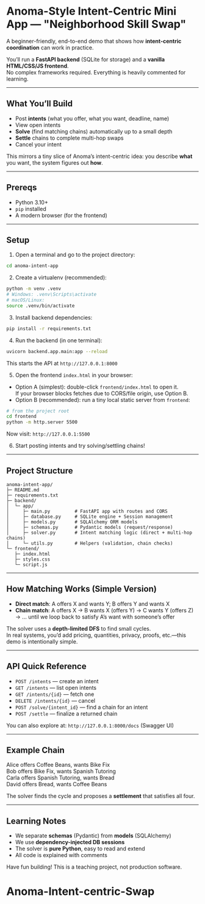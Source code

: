 # Anoma-Style Intent-Centric Mini App — "Neighborhood Skill Swap"

A beginner-friendly, end-to-end demo that shows how **intent-centric coordination** can work in practice.

You’ll run a **FastAPI backend** (SQLite for storage) and a **vanilla HTML/CSS/JS frontend**.  
No complex frameworks required. Everything is heavily commented for learning.

---

## What You’ll Build

- Post **intents** (what you offer, what you want, deadline, name)
- View open intents
- **Solve** (find matching chains) automatically up to a small depth
- **Settle** chains to complete multi-hop swaps
- Cancel your intent

This mirrors a tiny slice of Anoma’s intent-centric idea: you describe **what** you want, the system figures out **how**.

---

## Prereqs

- Python 3.10+
- `pip` installed
- A modern browser (for the frontend)

---

## Setup

1) Open a terminal and go to the project directory:

```bash
cd anoma-intent-app
```

2) Create a virtualenv (recommended):

```bash
python -m venv .venv
# Windows: .venv\Scripts\activate
# macOS/Linux:
source .venv/bin/activate
```

3) Install backend dependencies:

```bash
pip install -r requirements.txt
```

4) Run the backend (in one terminal):

```bash
uvicorn backend.app.main:app --reload
```
This starts the API at `http://127.0.0.1:8000`

5) Open the frontend `index.html` in your browser:  
- Option A (simplest): double-click `frontend/index.html` to open it.  
  If your browser blocks fetches due to CORS/file origin, use Option B.
- Option B (recommended): run a tiny local static server from `frontend`:

```bash
# from the project root
cd frontend
python -m http.server 5500
```
Now visit: `http://127.0.0.1:5500`

6) Start posting intents and try solving/settling chains!

---

## Project Structure

```
anoma-intent-app/
├─ README.md
├─ requirements.txt
├─ backend/
│  └─ app/
│     ├─ main.py         # FastAPI app with routes and CORS
│     ├─ database.py     # SQLite engine + Session management
│     ├─ models.py       # SQLAlchemy ORM models
│     ├─ schemas.py      # Pydantic models (request/response)
│     ├─ solver.py       # Intent matching logic (direct + multi-hop chains)
│     └─ utils.py        # Helpers (validation, chain checks)
└─ frontend/
   ├─ index.html
   ├─ styles.css
   └─ script.js
```

---

## How Matching Works (Simple Version)

- **Direct match**: A offers X and wants Y; B offers Y and wants X
- **Chain match**: A offers X → B wants X (offers Y) → C wants Y (offers Z) → ... until we loop back to satisfy A’s want with someone’s offer

The solver uses a **depth-limited DFS** to find small cycles.  
In real systems, you’d add pricing, quantities, privacy, proofs, etc.—this demo is intentionally simple.

---

## API Quick Reference

- `POST /intents` — create an intent
- `GET /intents` — list open intents
- `GET /intents/{id}` — fetch one
- `DELETE /intents/{id}` — cancel
- `POST /solve/{intent_id}` — find a chain for an intent
- `POST /settle` — finalize a returned chain

You can also explore at: `http://127.0.0.1:8000/docs` (Swagger UI)

---

## Example Chain

Alice offers Coffee Beans, wants Bike Fix  
Bob offers Bike Fix, wants Spanish Tutoring  
Carla offers Spanish Tutoring, wants Bread  
David offers Bread, wants Coffee Beans  

The solver finds the cycle and proposes a **settlement** that satisfies all four.

---

## Learning Notes

- We separate **schemas** (Pydantic) from **models** (SQLAlchemy)
- We use **dependency-injected DB sessions**
- The solver is **pure Python**, easy to read and extend
- All code is explained with comments

Have fun building! This is a teaching project, not production software.
# Anoma-Intent-centric-Swap
